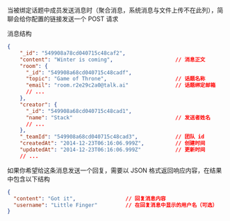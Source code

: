 当被绑定话题中成员发送消息时（聚合消息，系统消息与文件上传不在此列），简聊会给你配置的链接发送一个 POST 请求

消息结构

```json
{
    "_id": "549908a78cd040715c48caf2",
    "content": "Winter is coming",                    // 消息正文
    "room": {
      "_id": "549908a68cd040715c48cadf",
      "topic": "Game of Throne",                      // 话题名称
      "email": "room.r2e29c2a0@talk.ai"               // 话题绑定邮箱
      // ...
    },
    "creator": {
      "_id": "549908a68cd040715c48cad1",
      "name": "Stack"                                 // 发送者姓名
      // ...
    },
    "_teamId": "549908a68cd040715c48cad3",            // 团队 id
    "createdAt": "2014-12-23T06:16:06.999Z",          // 创建时间
    "updatedAt": "2014-12-23T06:16:06.999Z"           // 更新时间
    // ...
```

如果你希望给这条消息发送一个回复，需要以 JSON 格式返回响应内容，在结果中包含以下结构

```json
{
  "content": "Got it",                // 回复消息内容
  "username": "Little Finger"         // 在回复消息中显示的用户名（可选）
}
```

